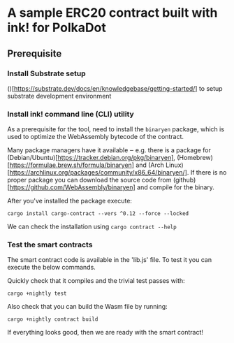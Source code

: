 # A sample ERC20 contract built with ink! for PolkaDot

## Prerequisite

### Install Substrate setup
()[https://substrate.dev/docs/en/knowledgebase/getting-started/] to setup substrate development environment

### Install ink! command line (CLI) utility

As a prerequisite for the tool, need to install the `binaryen` package, which is used to optimize
the WebAssembly bytecode of the contract.

Many package managers have it available ‒ e.g. there is a package for (Debian/Ubuntu)[https://tracker.debian.org/pkg/binaryen], (Homebrew)[https://formulae.brew.sh/formula/binaryen] and (Arch Linux)[https://archlinux.org/packages/community/x86_64/binaryen/]. If there is no proper package you can download the source code from (github)[https://github.com/WebAssembly/binaryen] and compile for the binary.

After you've installed the package execute:

```
cargo install cargo-contract --vers ^0.12 --force --locked
```

We can check the installation using `cargo contract --help`

### Test the smart contracts

The smart contract code is available in the 'lib.js' file. To test it you can execute the below commands.

Quickly check that it compiles and the trivial test passes with:
```
cargo +nightly test
```

Also check that you can build the Wasm file by running:
```
cargo +nightly contract build
```

If everything looks good, then we are ready with the smart contract!
